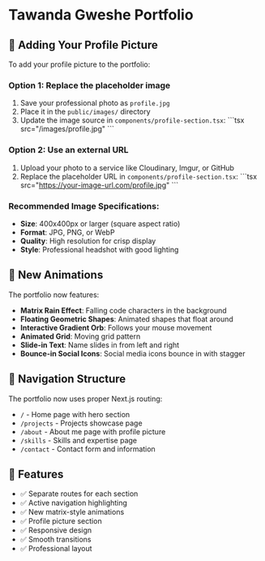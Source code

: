 # Tawanda Gweshe Portfolio

## 📸 Adding Your Profile Picture

To add your profile picture to the portfolio:

### Option 1: Replace the placeholder image
1. Save your professional photo as `profile.jpg`
2. Place it in the `public/images/` directory
3. Update the image source in `components/profile-section.tsx`:
   \`\`\`tsx
   src="/images/profile.jpg"
   \`\`\`

### Option 2: Use an external URL
1. Upload your photo to a service like Cloudinary, Imgur, or GitHub
2. Replace the placeholder URL in `components/profile-section.tsx`:
   \`\`\`tsx
   src="https://your-image-url.com/profile.jpg"
   \`\`\`

### Recommended Image Specifications:
- **Size**: 400x400px or larger (square aspect ratio)
- **Format**: JPG, PNG, or WebP
- **Quality**: High resolution for crisp display
- **Style**: Professional headshot with good lighting

## 🎨 New Animations

The portfolio now features:
- **Matrix Rain Effect**: Falling code characters in the background
- **Floating Geometric Shapes**: Animated shapes that float around
- **Interactive Gradient Orb**: Follows your mouse movement
- **Animated Grid**: Moving grid pattern
- **Slide-in Text**: Name slides in from left and right
- **Bounce-in Social Icons**: Social media icons bounce in with stagger

## 🚀 Navigation Structure

The portfolio now uses proper Next.js routing:
- `/` - Home page with hero section
- `/projects` - Projects showcase page
- `/about` - About me page with profile picture
- `/skills` - Skills and expertise page
- `/contact` - Contact form and information

## 📱 Features

- ✅ Separate routes for each section
- ✅ Active navigation highlighting
- ✅ New matrix-style animations
- ✅ Profile picture section
- ✅ Responsive design
- ✅ Smooth transitions
- ✅ Professional layout

